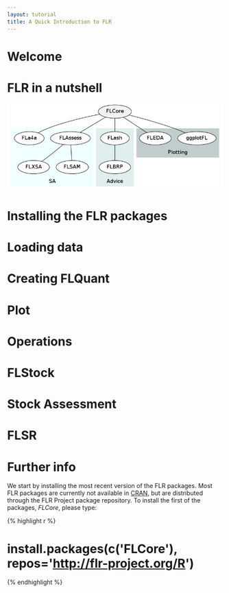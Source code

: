 ```yaml
---
layout: tutorial
title: A Quick Introduction to FLR
---
```





# Welcome

# FLR in a nutshell


![FLR packages](diagrams/flr_pkgs.png) 

# Installing the FLR packages

# Loading data

# Creating FLQuant

# Plot

# Operations

# FLStock

# Stock Assessment

# FLSR

# Further info


We start by installing the most recent version of the FLR packages. Most FLR packages are currently not available in [CRAN](http://cran.r-project.org), but are distributed through the FLR Project package repository. To install the first of the packages, *FLCore*, please type:


{% highlight r %}
# install.packages(c('FLCore'), repos='http://flr-project.org/R')
{% endhighlight %}


